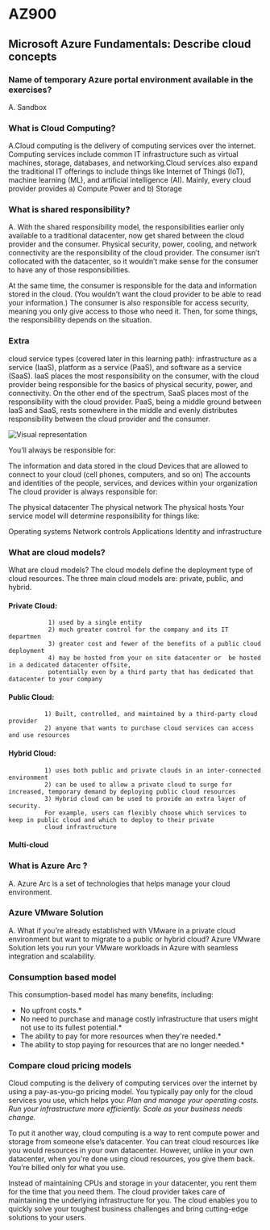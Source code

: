 # AZ900

## Microsoft Azure Fundamentals: Describe cloud concepts

### Name of temporary Azure portal environment available in the exercises?
A. Sandbox

### What is Cloud Computing?
A.Cloud computing is the delivery of computing services over the internet. Computing services include common IT infrastructure such as virtual machines, storage, databases, and networking.Cloud services also expand the traditional IT offerings to include things like Internet of Things (IoT), machine learning (ML), and artificial intelligence (AI).
            Mainly, every cloud provider provides a) Compute Power and b) Storage

### What is shared responsibility?
A. With the shared responsibility model, the responsibilities earlier only available to a traditional datacenter, now get shared between the cloud provider and the consumer. Physical security, power, cooling, and network connectivity are the responsibility of the cloud provider. The consumer isn’t collocated with the datacenter, so it wouldn’t make sense for the consumer to have any of those responsibilities.

At the same time, the consumer is responsible for the data and information stored in the cloud. (You wouldn’t want the cloud provider to be able to read your information.) The consumer is also responsible for access security, meaning you only give access to those who need it.
Then, for some things, the responsibility depends on the situation.

### Extra
cloud service types (covered later in this learning path): infrastructure as a service (IaaS), platform as a service (PaaS), and software as a service (SaaS). IaaS places the most responsibility on the consumer, with the cloud provider being responsible for the basics of physical security, power, and connectivity. On the other end of the spectrum, SaaS places most of the responsibility with the cloud provider. PaaS, being a middle ground between IaaS and SaaS, rests somewhere in the middle and evenly distributes responsibility between the cloud provider and the consumer.

<img src="https://learn.microsoft.com/en-us/training/wwl-azure/describe-cloud-compute/media/shared-responsibility-b3829bfe.svg" alt="Visual representation">

You’ll always be responsible for:

The information and data stored in the cloud
Devices that are allowed to connect to your cloud (cell phones, computers, and so on)
The accounts and identities of the people, services, and devices within your organization
The cloud provider is always responsible for:

The physical datacenter
The physical network
The physical hosts
Your service model will determine responsibility for things like:

Operating systems
Network controls
Applications
Identity and infrastructure

### What are cloud models?
What are cloud models? The cloud models define the deployment type of cloud resources. The three main cloud models are: private, public, and hybrid.

#### Private Cloud: 
               1) used by a single entity
               2) much greater control for the company and its IT departmen
               3) greater cost and fewer of the benefits of a public cloud deployment
               4) may be hosted from your on site datacenter or  be hosted in a dedicated datacenter offsite,
               potentially even by a third party that has dedicated that datacenter to your company

#### Public Cloud: 
              1) Built, controlled, and maintained by a third-party cloud provider
              2) anyone that wants to purchase cloud services can access and use resources
              
#### Hybrid Cloud: 
              1) uses both public and private clouds in an inter-connected environment
              2) can be used to allow a private cloud to surge for increased, temporary demand by deploying public cloud resources
              3) Hybrid cloud can be used to provide an extra layer of security.
              For example, users can flexibly choose which services to keep in public cloud and which to deploy to their private 
              cloud infrastructure
             
#### Multi-cloud

### What is Azure Arc ?
A. Azure Arc is a set of technologies that helps manage your cloud environment. 

### Azure VMware Solution
A. What if you’re already established with VMware in a private cloud environment but want to migrate to a public or hybrid cloud? Azure VMware Solution lets you run your VMware workloads in Azure with seamless integration and scalability.

### Consumption based model
This consumption-based model has many benefits, including:

* No upfront costs.*
* No need to purchase and manage costly infrastructure that users might not use to its fullest potential.*
* The ability to pay for more resources when they're needed.*
* The ability to stop paying for resources that are no longer needed.*

### Compare cloud pricing models
Cloud computing is the delivery of computing services over the internet by using a pay-as-you-go pricing model. You typically pay only for the cloud services you use, which helps you:
*Plan and manage your operating costs.*
*Run your infrastructure more efficiently.*
*Scale as your business needs change.*

To put it another way, cloud computing is a way to rent compute power and storage from someone else’s datacenter. You can treat cloud resources like you would resources in your own datacenter. However, unlike in your own datacenter, when you're done using cloud resources, you give them back. You’re billed only for what you use.

Instead of maintaining CPUs and storage in your datacenter, you rent them for the time that you need them. The cloud provider takes care of maintaining the underlying infrastructure for you. The cloud enables you to quickly solve your toughest business challenges and bring cutting-edge solutions to your users.
